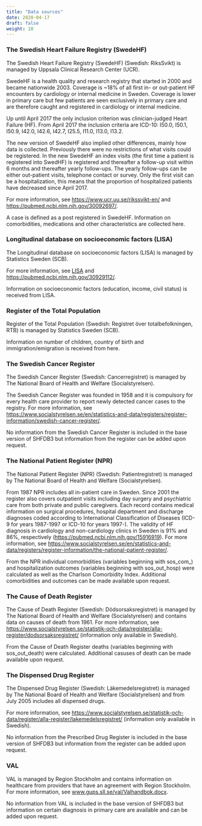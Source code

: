 ```yaml
---
title: "Data sources"
date: 2020-04-17
draft: false
weight: 10
---
```


### The Swedish Heart Failure Registry (SwedeHF)

The Swedish Heart Failure Registry (SwedeHF) (Swedish: RiksSvikt) is managed by Uppsala Clinical Research Center (UCR). 

SwedeHF is a health quality and research registry that started in 2000 and became nationwide 2003. Coverage is ~18% of all first in- or out-patient HF encounters by cardiology or internal medicine in Sweden. Coverage is lower in primary care but few patients are seen exclusively in primary care and are therefore caught and registered in cardiology or internal medicine. 

Up until April 2017 the only inclusion criterion was clinician-judged Heart Failure (HF). From April 2017 the inclusion criteria are ICD-10: I50.0, I50.1, I50.9, I42.0, I42.6, I42.7, I25.5, I11.0, I13.0, I13.2. 

The new version of SwedeHF also implied other differences, mainly how data is collected. Previously there were no restrictions of what visits could be registered. In the new SwedeHF an index visits (the first time a patient is registered into SwedHF) is registered and thereafter a follow-up visit within 6 months and thereafter yearly follow-ups. The yearly follow-ups can be either out-patient visits, telephone contact or survey. Only the first visit can be a hospitalization, this means that the proportion of hospitalized patients have decreased since April 2017. 

For more information, see https://www.ucr.uu.se/rikssvikt-en/ and https://pubmed.ncbi.nlm.nih.gov/30092697/. 

A case is defined as a post registered in SwedeHF. Information on comorbidities, medications and other characteristics are collected here. 

### Longitudinal database on socioeconomic factors (LISA) 

The Longitudinal database on socioeconomic factors (LISA) is managed by Statistics Sweden (SCB). 

For more information, see [LISA](https://www.scb.se/en/services/guidance-for-researchers-and-universities/vilka-mikrodata-finns/longitudinella-register/longitudinal-integrated-database-for-health-insurance-and-labour-market-studies-lisa/) and https://pubmed.ncbi.nlm.nih.gov/30929112/. 

Information on socioeconomic factors (education, income, civil status) is received from LISA.

### Register of the Total Population

Register of the Total Population (Swedish: Registret över totalbefolkningen, RTB) is managed by Statistics Sweden (SCB). 

Information on number of children, country of birth and immigration/emigration is received from here.

### The Swedish Cancer Register 

The Swedish Cancer Register (Swedish: Cancerregistret) is managed by The National Board of Health and Welfare (Socialstyrelsen). 

The Swedish Cancer Register was founded in 1958 and it is compulsory for every health care provider to report newly detected cancer cases to the registry. For more information, see https://www.socialstyrelsen.se/en/statistics-and-data/registers/register-information/swedish-cancer-register/. 

No information from the Swedish Cancer Register is included in the base version of SHFDB3 but information from the register can be added upon request.  

### The National Patient Register (NPR) 

The National Patient Register (NPR) (Swedish: Patientregistret) is managed by The National Board of Health and Welfare (Socialstyrelsen). 

From 1987 NPR includes all in-patient care in Sweden. Since 2001 the register also covers outpatient visits including day surgery and psychiatric care from both private and public caregivers. Each record contains medical information on surgical procedures, hospital department and discharge diagnoses coded according to International Classification of Diseases (ICD-9 for years 1987-1997 or ICD-10 for years 1997-). The validity of HF diagnosis in cardiology and non-cardiology clinics in Sweden is 91% and 86%, respectively (https://pubmed.ncbi.nlm.nih.gov/15916919). For more information, see https://www.socialstyrelsen.se/en/statistics-and-data/registers/register-information/the-national-patient-register/. 

From the NPR individual comorbidities (variables beginning with sos_com_) and hospitalization outcomes (variables beginning with sos_out_hosp) were calculated as well as the Charlson Comorbidity Index. Additional comorbidities and outcomes can be made available upon request. 

### The Cause of Death Register 

The Cause of Death Register (Swedish: Dödsorsaksregistret) is managed by The National Board of Health and Welfare (Socialstyrelsen) and contains data on causes of death from 1961. For more information, see https://www.socialstyrelsen.se/statistik-och-data/register/alla-register/dodsorsaksregistret/ (information only available in Swedish). 

From the Cause of Death Register deaths (variables beginning with sos_out_death) were calculated. Additional casuses of death can be made available upon request. 

### The Dispensed Drug Register 

The Dispensed Drug Register (Swedish: Läkemedelsregistret) is managed by The National Board of Health and Welfare (Socialstyrelsen) and from July 2005 includes all dispensed drugs. 

For more information, see https://www.socialstyrelsen.se/statistik-och-data/register/alla-register/lakemedelsregistret/ (information only available in Swedish). 

No information from the Prescribed Drug Register is included in the base version of SHFDB3 but information from the register can be added upon request. 

### VAL

VAL is managed by Region Stockholm and contains information on healthcare from providers that have an agreement with Region Stockholm. For more information, see www.gups.sll.se/val/Valhandbok.docx. 

No information from VAL is included in the base version of SHFDB3 but information on certain diagnosis in primary care are available and can be added upon request.